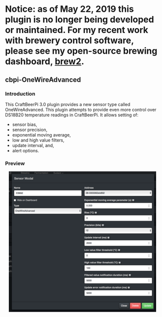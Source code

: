 # Notice: as of May 22, 2019 this plugin is no longer being developed or maintained. For my recent work with brewery control software, please see my open-source brewing dashboard, [brew2](https://github.com/jangevaare/brew2).

## cbpi-OneWireAdvanced
### Introduction
This CraftBeerPi 3.0 plugin provides a new sensor type called OneWireAdvanced. This plugin attempts to provide even more control over DS18B20 temperature readings in CraftBeerPi. It allows setting of:
 * sensor bias,
 * sensor precision,
 * exponential moving average,
 * low and high value filters,
 * update interval, and,
 * alert options.

### Preview
<center><img src="OneWireAdvanced.png" width="480" alt="Sensor configuration options"></center>
